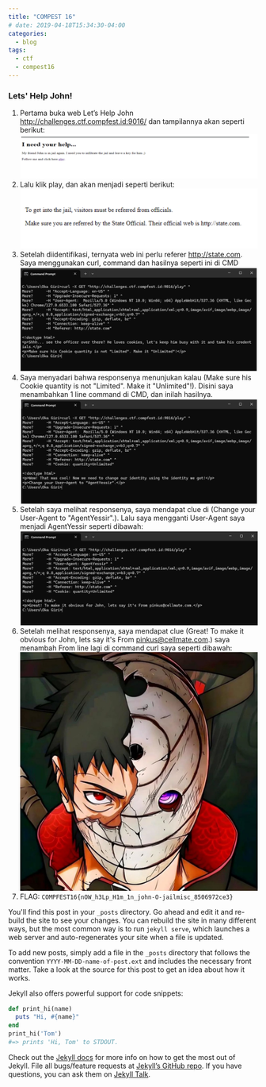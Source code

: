 ```yaml
---
title: "COMPEST 16"
# date: 2019-04-18T15:34:30-04:00
categories:
  - blog
tags:
  - ctf
  - compest16
---
```


### Lets' Help John!
1. Pertama buka web Let’s Help John http://challenges.ctf.compfest.id:9016/ dan 
tampilannya akan seperti berikut:
![alt text](/_posts/image_compest/image.png)
2. Lalu klik play, dan akan menjadi seperti berikut:
   ![alt text](/_posts/image_compest/image-1.png)
3. Setelah diidentifikasi, ternyata web ini perlu referer http://state.com. Saya menggunakan curl, command dan hasilnya seperti ini di CMD
   ![alt text](/_posts/image_compest/image-2.png)
4. Saya menyadari bahwa responsenya menunjukan kalau (Make sure his Cookie quantity is not "Limited". Make it "Unlimited"!). Disini saya menambahkan 1 line command di CMD, dan inilah hasilnya. 
  ![alt text](/_posts/image_compest/image-3.png)
5. Setelah saya melihat responsenya, saya mendapat clue di (Change your User-Agent to "AgentYessir".). Lalu saya mengganti User-Agent saya menjadi AgentYessir seperti dibawah:
   ![alt text](/_posts/image_compest/image-4.png) 
6. Setelah melihat responsenya, saya mendapat clue (Great! To make it obvious for John, lets say it's From pinkus@cellmate.com.) saya menambah From line lagi di command curl saya seperti dibawah:
   ![alt text](/assets/images/obito.jpg) 
7. FLAG: `COMPFEST16{nOW_h3Lp_H1m_1n_john-O-jailmisc_8506972ce3}` 

You'll find this post in your `_posts` directory. Go ahead and edit it and re-build the site to see your changes. You can rebuild the site in many different ways, but the most common way is to run `jekyll serve`, which launches a web server and auto-regenerates your site when a file is updated.

To add new posts, simply add a file in the `_posts` directory that follows the convention `YYYY-MM-DD-name-of-post.ext` and includes the necessary front matter. Take a look at the source for this post to get an idea about how it works.

Jekyll also offers powerful support for code snippets:

```ruby
def print_hi(name)
  puts "Hi, #{name}"
end
print_hi('Tom')
#=> prints 'Hi, Tom' to STDOUT.
```

Check out the [Jekyll docs][jekyll-docs] for more info on how to get the most out of Jekyll. File all bugs/feature requests at [Jekyll’s GitHub repo][jekyll-gh]. If you have questions, you can ask them on [Jekyll Talk][jekyll-talk].

[jekyll-docs]: https://jekyllrb.com/docs/home
[jekyll-gh]:   https://github.com/jekyll/jekyll
[jekyll-talk]: https://talk.jekyllrb.com/
